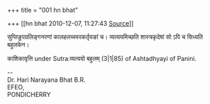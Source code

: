 +++
title = "001 hn bhat"

+++
[[hn bhat	2010-12-07, 11:27:43 [Source](https://groups.google.com/g/bvparishat/c/ECfq9eKwVPs)]]



सुप्तिङुपग्रलिङ्गनरणां कालहलच्स्वरकर्तृयङां च। व्यत्ययमिच्छति शास्त्रकृदेषां सो ऽपि च सिध्यति बहुलकेन।

काशिकावृत्ति under Sutra:व्यत्ययो बहुलम् (3\|1\|85) of Ashtadhyayi of Panini.

  
--  
Dr. Hari Narayana Bhat B.R.  
EFEO,  
PONDICHERRY  

